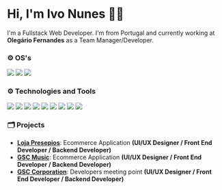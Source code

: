 # Hi, I'm Ivo Nunes 👋🏻

I'm a Fullstack Web Developer. I'm from Portugal and currently working at **Olegário Fernandes** as a Team Manager/Developer.

### :gear: OS's

![](https://img.shields.io/badge/OS-Windows-informational?style=flat&logo=Windows&logoColor=white&color=0078D6) ![](https://img.shields.io/badge/OS-MacOS-informational?style=flat&logo=APPLE&logoColor=white&color=0078D6) ![](https://img.shields.io/badge/OS-Linux-informational?style=flat&logo=Linux&logoColor=white&color=0078D6)  

### :gear: Technologies and Tools
![](https://img.shields.io/badge/Editor-Visual_Studio_Code-informational?style=flat&logo=visual-studio-code&logoColor=white&color=007ACC) ![](https://img.shields.io/badge/Tool-Adobe_Photoshop-informational?style=flat&logo=adobe-photoshop&logoColor=white&color=31A8FF) ![](https://img.shields.io/badge/Code-JavaScript-informational?style=flat&logo=javascript&logoColor=white&color=F7DF1E) ![](https://img.shields.io/badge/Code-Apex-informational?style=flat&logo=salesforce&logoColor=white&color=00a1e0)   ![](https://img.shields.io/badge/Code-Python-informational?style=flat&logo=python&logoColor=white&color=3776AB) ![](https://img.shields.io/badge/Database-Oracle-informational?style=flat&logo=oracle&logoColor=white&color=F80000) ![](https://img.shields.io/badge/Database-MySQL-informational?style=flat&logo=mysql&logoColor=white&color=4479A1) ![](https://img.shields.io/badge/Database-MongoDB-informational?style=flat&logo=mongodb&logoColor=white&color=47A248) ![](https://img.shields.io/badge/Code-Java-informational?style=flat&logo=java&logoColor=white&color=3776AB)

### :card_index_dividers: Projects

- **[Loja Presepios](https://github.com/inunes1904/LojaPresepios)**: Ecommerce Application  **(UI/UX Designer / Front End Developer / Backend Developer)**
- **[GSC Music](https://github.com/inunes1904/gscmusic)**: Ecommerce Application **(UI/UX Designer / Front End Developer / Backend Developer)**
- **[GSC Corporation](https://github.com/inunes1904/gscteam)**: Developers meeting point **(UI/UX Designer / Front End Developer / Backend Developer)**
